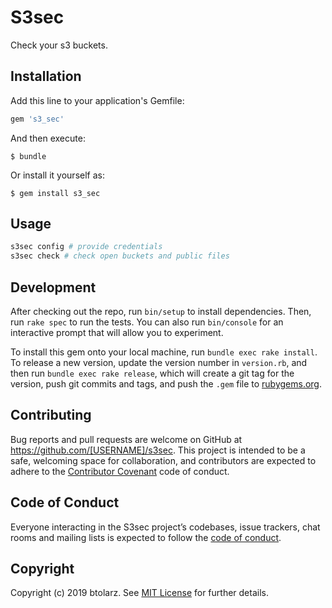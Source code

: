 # S3sec

Check your s3 buckets.

## Installation

Add this line to your application's Gemfile:

```ruby
gem 's3_sec'
```

And then execute:

    $ bundle

Or install it yourself as:

    $ gem install s3_sec

## Usage

```bash
s3sec config # provide credentials
s3sec check # check open buckets and public files
```

## Development

After checking out the repo, run `bin/setup` to install dependencies. Then, run `rake spec` to run the tests. You can also run `bin/console` for an interactive prompt that will allow you to experiment.

To install this gem onto your local machine, run `bundle exec rake install`. To release a new version, update the version number in `version.rb`, and then run `bundle exec rake release`, which will create a git tag for the version, push git commits and tags, and push the `.gem` file to [rubygems.org](https://rubygems.org).

## Contributing

Bug reports and pull requests are welcome on GitHub at https://github.com/[USERNAME]/s3sec. This project is intended to be a safe, welcoming space for collaboration, and contributors are expected to adhere to the [Contributor Covenant](http://contributor-covenant.org) code of conduct.

## Code of Conduct

Everyone interacting in the S3sec project’s codebases, issue trackers, chat rooms and mailing lists is expected to follow the [code of conduct](https://github.com/[USERNAME]/s3sec/blob/master/CODE_OF_CONDUCT.md).

## Copyright

Copyright (c) 2019 btolarz. See [MIT License](LICENSE.txt) for further details.
